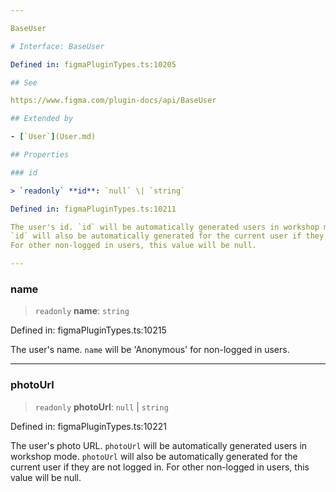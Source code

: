 ```yaml
---

BaseUser

# Interface: BaseUser

Defined in: figmaPluginTypes.ts:10205

## See

https://www.figma.com/plugin-docs/api/BaseUser

## Extended by

- [`User`](User.md)

## Properties

### id

> `readonly` **id**: `null` \| `string`

Defined in: figmaPluginTypes.ts:10211

The user's id. `id` will be automatically generated users in workshop mode.
`id` will also be automatically generated for the current user if they are not logged in.
For other non-logged in users, this value will be null.

---
```


### name

> `readonly` **name**: `string`

Defined in: figmaPluginTypes.ts:10215

The user's name. `name` will be 'Anonymous' for non-logged in users.

---

### photoUrl

> `readonly` **photoUrl**: `null` \| `string`

Defined in: figmaPluginTypes.ts:10221

The user's photo URL. `photoUrl` will be automatically generated users in workshop mode.
`photoUrl` will also be automatically generated for the current user if they are not logged in.
For other non-logged in users, this value will be null.
